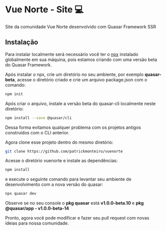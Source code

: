 # Vue Norte - Site 💻

Site da comunidade Vue Norte desenvolvido com Quasar Framework SSR

## Instalação
Para instalar localmente será necessário você ter o [npx](https://www.npmjs.com/package/npx) instalado globalmente em sua máquina, pois estamos criando com uma versão beta do Quasar Framework.

Após instalar o npx, crie um diretório no seu ambiente, por exemplo **quasar-beta**, acesse o diretório criado e crie um arquivo package.json com o comando:

```sh
npm init 
```
Após criar o arquivo, instale a versão beta do quasar-cli localmente neste diretório:
```sh
npm install --save @quasar/cli
```
Dessa forma evitamos qualquer problema com os projetos antigos construidos com o CLI anterior.

Agora clone esse projeto dentro do mesmo diretório:
```sh
git clone https://github.com/patrickmonteiro/vuenorte
```

Acesse o diretório vuenorte e instale as dependências:
```sh
npm install
```
e execute o seguinte comando para levantar seu ambiente de desenvolvimento com a nova versão do quasar:
```sh
npx quasar dev
```
Observe se no seu console o **pkg quasar** está **v1.0.0-beta.10** e **pkg @quasar/app - v1.0.0-beta-14** 

Pronto, agora você pode modificar e fazer seu pull request com novas ideias para nossa comunidade.